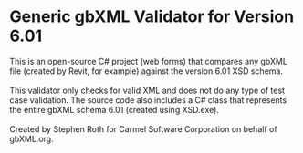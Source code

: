 <h1>Generic gbXML Validator for Version 6.01</h1>

This is an open-source C# project (web forms) that compares any gbXML file (created by Revit, for example) against the version 6.01 XSD schema.
<br><Br>
This validator only checks for valid XML and does not do any type of test case validation. The source code also includes a C# class that represents the entire gbXML schema 6.01 (created using XSD.exe).
<br><Br>
Created by Stephen Roth for Carmel Software Corporation on behalf of gbXML.org.

